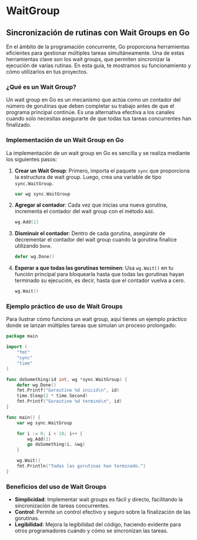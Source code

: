 # WaitGroup

## Sincronización de rutinas con Wait Groups en Go

En el ámbito de la programación concurrente, Go proporciona herramientas eficientes para gestionar múltiples tareas simultáneamente. Una de estas herramientas clave son los wait groups, que permiten sincronizar la ejecución de varias rutinas. En esta guía, te mostramos su funcionamiento y cómo utilizarlos en tus proyectos.

### ¿Qué es un Wait Group?

Un wait group en Go es un mecanismo que actúa como un contador del número de gorutinas que deben completar su trabajo antes de que el programa principal continúe. Es una alternativa efectiva a los canales cuando solo necesitas asegurarte de que todas tus tareas concurrentes han finalizado.

### Implementación de un Wait Group en Go

La implementación de un wait group en Go es sencilla y se realiza mediante los siguientes pasos:

1. **Crear un Wait Group**: Primero, importa el paquete `sync` que proporciona la estructura de wait group. Luego, crea una variable de tipo `sync.WaitGroup`.

    ```go
    var wg sync.WaitGroup
    ```

2. **Agregar al contador**: Cada vez que inicias una nueva gorutina, incrementa el contador del wait group con el método `Add`.

    ```go
    wg.Add(1)
    ```

3. **Disminuir el contador**: Dentro de cada gorutina, asegúrate de decrementar el contador del wait group cuando la gorutina finalice utilizando `Done`.

    ```go
    defer wg.Done()
    ```

4. **Esperar a que todas las gorutinas terminen**: Usa `wg.Wait()` en tu función principal para bloquearla hasta que todas las gorutinas hayan terminado su ejecución, es decir, hasta que el contador vuelva a cero.

    ```go
    wg.Wait()
    ```

### Ejemplo práctico de uso de Wait Groups

Para ilustrar cómo funciona un wait group, aquí tienes un ejemplo práctico donde se lanzan múltiples tareas que simulan un proceso prolongado:

```go
package main

import (
    "fmt"
    "sync"
    "time"
)

func doSomething(id int, wg *sync.WaitGroup) {
    defer wg.Done()
    fmt.Printf("Goroutine %d inició\n", id)
    time.Sleep(2 * time.Second)
    fmt.Printf("Goroutine %d terminó\n", id)
}

func main() {
    var wg sync.WaitGroup

    for i := 0; i < 10; i++ {
        wg.Add(1)
        go doSomething(i, &wg)
    }

    wg.Wait()
    fmt.Println("Todas las gorutinas han terminado.")
}
```

### Beneficios del uso de Wait Groups

- **Simplicidad**: Implementar wait groups es fácil y directo, facilitando la sincronización de tareas concurrentes.
- **Control**: Permite un control efectivo y seguro sobre la finalización de las gorutinas.
- **Legibilidad**: Mejora la legibilidad del código, haciendo evidente para otros programadores cuándo y cómo se sincronizan las tareas.
